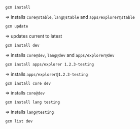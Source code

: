 ```sh
gcm install
```
=> installs `core@stable`, `lang@stable` and `apps/explorer@stable`

```sh
gcm update
```
=> updates current to latest

```sh
gcm install dev
```
=> installs `core@dev`, `lang@dev` and `apps/explorer@dev`

```sh
gcm install apps/explorer 1.2.3-testing
```
=> installs `apps/explorer@1.2.3-testing`

```sh
gcm install core dev
```
=> installs `core@dev`

```sh
gcm install lang testing
```
=> installs `lang@testing`

```sh
gcm list dev
```